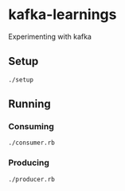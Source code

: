 # kafka-learnings
Experimenting with kafka

## Setup

`./setup`

## Running

### Consuming
`./consumer.rb`

### Producing
`./producer.rb`
